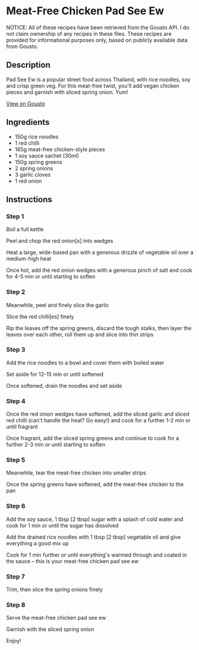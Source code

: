 # Meat-Free Chicken Pad See Ew

NOTICE: All of these recipes have been retrieved from the Gousto API. I do not claim ownership of any recipes in these files. These recipes are provided for informational purposes only, based on publicly available data from Gousto.

## Description

Pad See Ew is a popular street food across Thailand, with rice noodles, soy and crisp green veg. For this meat-free twist, you'll add vegan chicken pieces and garnish with sliced spring onion. Yum!

[View on Gousto](https://www.gousto.co.uk/recipes/cookbook/meat-free-chicken-pad-see-ew)

## Ingredients

- 150g rice noodles
- 1 red chilli
- 165g meat-free chicken-style pieces
- 1 soy sauce sachet (30ml)
- 150g spring greens
- 2 spring onions
- 3 garlic cloves
- 1 red onion

## Instructions


### Step 1

Boil a full kettle

Peel and chop the red onion<span class="text-danger">[s]</span> into wedges

Heat a large, wide-based pan with a generous drizzle of vegetable oil over a medium-high heat

Once hot, add the red onion wedges with a generous pinch of salt and cook for 4-5 min or until starting to soften


### Step 2

Meanwhile, peel and finely slice the garlic

Slice the red chilli<span class="text-danger">[es] </span>finely

Rip the leaves off the spring greens, discard the tough stalks, then layer the leaves over each other, roll them up and slice into thin strips


### Step 3

Add the rice noodles to a bowl and cover them with boiled water

Set aside for 12-15 min or until softened

Once softened, drain the noodles and set aside


### Step 4

Once the red onion wedges have softened, add the sliced garlic and sliced red chilli (can't handle the heat? Go easy!) and cook for a further 1-2 min or until fragrant

Once fragrant, add the sliced spring greens and continue to cook for a further 2-3 min or until starting to soften


### Step 5

Meanwhile, tear the meat-free chicken into smaller strips

Once the spring greens have softened, add the meat-free chicken to the pan


### Step 6

Add the soy sauce, 1 tbsp <span class="text-danger">[2 tbsp]</span> sugar with a splash of cold water and cook for 1 min or until the sugar has dissolved

Add the drained rice noodles with 1 tbsp <span class="text-danger">[2 tbsp]</span> vegetable oil and give everything a good mix up

Cook for 1 min further or until everything's warmed through and coated in the sauce – this is your meat-free chicken pad see ew


### Step 7

Trim, then slice the spring onions finely

### Step 8

Serve the meat-free chicken pad see ew

Garnish with the sliced spring onion

Enjoy!

